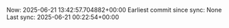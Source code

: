 Now: 2025-06-21 13:42:57.704882+00:00 Earliest commit since sync: None Last sync: 2025-06-21 00:22:54+00:00
